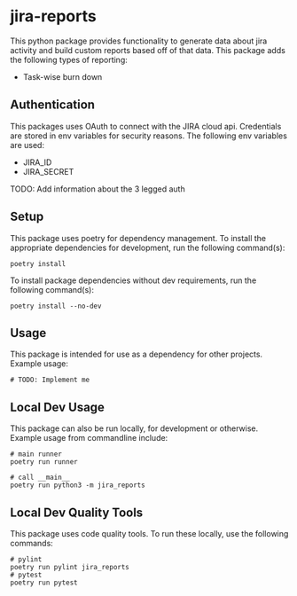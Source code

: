 # jira-reports
This python package provides functionality to generate data about jira 
activity and build custom reports based off of that data. This package adds 
the following types of reporting:
 - Task-wise burn down
 
 ## Authentication
This packages uses OAuth to connect with the JIRA cloud api. Credentials are 
stored in env variables for security reasons. The following env variables are 
used:
 - JIRA_ID
 - JIRA_SECRET
 
 TODO: Add information about the 3 legged auth
 
 ## Setup
 This package uses poetry for dependency management. To install the 
 appropriate dependencies for development, run the following command(s):
 
```
poetry install
```

To install package dependencies without dev requirements, run the following 
command(s):

```
poetry install --no-dev
```

## Usage
This package is intended for use as a dependency for other projects. Example 
usage:

```
# TODO: Implement me
```

## Local Dev Usage
This package can also be run locally, for development or otherwise. Example 
usage from commandline include:

```
# main runner
poetry run runner

# call __main__
poetry run python3 -m jira_reports
```

## Local Dev Quality Tools
This package uses code quality tools. To run these locally, use the following 
commands:

```
# pylint 
poetry run pylint jira_reports
# pytest
poetry run pytest
```
